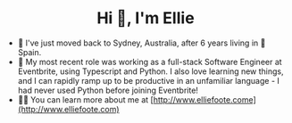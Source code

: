 <h1 align="center">Hi 👋, I'm Ellie</h1>

- 🦘 I've just moved back to Sydney, Australia, after 6 years living in 💃 Spain.
- 🌱 My most recent role was working as a full-stack Software Engineer at Eventbrite, using Typescript and Python. I also love learning new things, and I can rapidly ramp up to be productive in an unfamiliar language - I had never used Python before joining Eventbrite! 
- 👨‍💻 You can learn more about me at [http://www.elliefoote.come](http://www.elliefoote.com)
